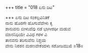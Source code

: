 +++
title = "018 ಏನು ದಿಟ"

+++
ಏನು ದಿಟ ಸಂಕಲ್ಪವಿನಿತಕೆ  
ನಾನು ಹೊರಗೇ ಹೊಗುವೆವೇಳು ಕೃ  
ಶಾನುವನು ಬೀಳುವೆವು ನಡೆ ಭಾಗೀರಥೀ ಮಡುವ   
ಮಾನನಿಧಿಯೇ ವಿವಿಧ ಗರಳ ವಿ  
ತಾನವನು ತರಿಸುವೆನು ನಿಶ್ಚಯ  
ವೇನು ನಿರಶನ ಮರಣವೇಕೆಂದಳು ಸರೋಜಮುಖಿ       ॥18॥